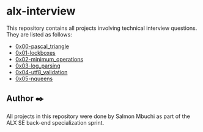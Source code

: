 # alx-interview

This repository contains all projects involving technical interview questions. They are listed as follows:

- [0x00-pascal_triangle](./0x00-pascal_triangle)
- [0x01-lockboxes](./0x01-lockboxes/)
- [0x02-minimum_operations](./0x02-minimum_operations)
- [0x03-log_parsing](./0x03-log_parsing)
- [0x04-utf8_validation](./0x04-utf8_validation/)
- [0x05-nqueens](./0x05-nqueens)

## Author ✒️

All projects in this repository were done by Salmon Mbuchi as part of the ALX SE back-end specialization sprint.
